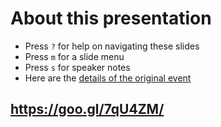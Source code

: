 <!-- .slide: data-state="normal" id="about" data-timing="0" -->
# About this presentation

<!--
*   You can now [watch the video of this presentation online](https://link/to/presentation/video)
-->

*   Press `?` for help on navigating these slides
*   Press `m` for a slide menu
*   Press `s` for speaker notes <br />
*   Here are the [details of the original event](https://www.openstack.org/summit/vancouver-2018/summit-schedule/events/21858/intro-to-openstacks-new-self-healing-sig)


<!-- .slide: data-state="qrcode" id="qrcode" data-menu-title="QR code" data-timing="0" -->

<div class="qrcode" id="qrcode-talk"/>
<h2><a href="https://aspiers.github.io/openstack-summit-2018-vancouver-self-healing/" target="_blank"
       id="talk">https://goo.gl/7qU4ZM/</a></h2>
